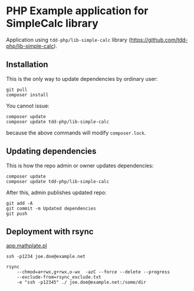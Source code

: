 PHP Example application for SimpleCalc library
==============================================

Application using `tdd-php/lib-simple-calc` library (https://github.com/tdd-php/lib-simple-calc).

Installation
------------

This is the only way to update dependencies by ordinary user:

    git pull
    composer install

You cannot issue:

    composer update
    composer update tdd-php/lib-simple-calc

because the above commands will modify `composer.lock`.

Updating dependencies
---------------------

This is how the repo admin or owner updates dependencies:

    composer update
    composer update tdd-php/lib-simple-calc

After this, admin publishes updated repo:

    git add -A
    git commit -m Updated dependencies
    git push

Deployment with rsync
---------------------

[app.mathplate.pl](http://app.mathplate.pl)

    ssh -p1234 joe.doe@example.net

    rsync
        --chmod=a+rwx,g+rwx,o-wx  -azC --force --delete --progress
        --exclude-from=rsync_exclude.txt
        -e "ssh -p12345" ./ joe.doe@example.net:/some/dir
